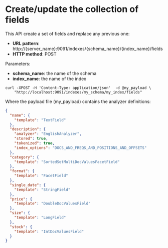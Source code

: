 # Create/update the collection of fields

This API create a set of fields and replace any previous one:

* **URL pattern**: http://{server_name}:9091/indexes/{schema_name}/{index_name}/fields
* **HTTP method**: POST

Parameters:

* **schema_name**: the name of the schema
* **index_name**: the name of the index

```shell
curl -XPOST -H 'Content-Type: application/json'  -d @my_payload \
    "http://localhost:9091/indexes/my_schema/my_index/fields"
```

Where the payload file (my_payload) contains the analyzer definitions:

```json
{
  "name": {
    "template": "TextField"
  },
  "description": {
    "analyzer": "EnglishAnalyzer",
    "stored": true,
    "tokenized": true,
    "index_options": "DOCS_AND_FREQS_AND_POSITIONS_AND_OFFSETS"
  },
  "category": {
    "template": "SortedSetMultiDocValuesFacetField"
  },
  "format": {
    "template": "FacetField"
  },
  "single_date": {
    "template": "StringField"
  },
  "price": {
    "template": "DoubleDocValuesField"
  },
  "size": {
    "template": "LongField"
  },
  "stock": {
    "template": "IntDocValuesField"
  }
}
```
